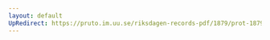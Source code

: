 ```yaml
---
layout: default
UpRedirect: https://pruto.im.uu.se/riksdagen-records-pdf/1879/prot-1879--ak--029/prot-1879--ak--029_014.pdf
---
```

